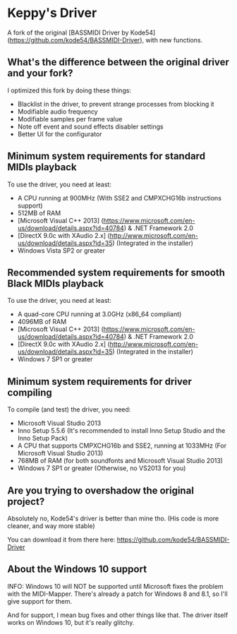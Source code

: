 # Keppy's Driver
A fork of the original [BASSMIDI Driver by Kode54] (https://github.com/kode54/BASSMIDI-Driver), with new functions.

## What's the difference between the original driver and your fork?
I optimized this fork by doing these things:
- Blacklist in the driver, to prevent strange processes from blocking it
- Modifiable audio frequency
- Modifiable samples per frame value
- Note off event and sound effects disabler settings
- Better UI for the configurator

## Minimum system requirements for standard MIDIs playback
To use the driver, you need at least:
- A CPU running at 900MHz (With SSE2 and CMPXCHG16b instructions support)
- 512MB of RAM
- [Microsoft Visual C++ 2013] (https://www.microsoft.com/en-us/download/details.aspx?id=40784) & .NET Framework 2.0
- [DirectX 9.0c with XAudio 2.x] (http://www.microsoft.com/en-us/download/details.aspx?id=35) (Integrated in the installer)
- Windows Vista SP2 or greater

## Recommended system requirements for smooth Black MIDIs playback
To use the driver, you need at least:
- A quad-core CPU running at 3.0GHz (x86_64 compliant)
- 4096MB of RAM
- [Microsoft Visual C++ 2013] (https://www.microsoft.com/en-us/download/details.aspx?id=40784) & .NET Framework 2.0
- [DirectX 9.0c with XAudio 2.x] (http://www.microsoft.com/en-us/download/details.aspx?id=35) (Integrated in the installer)
- Windows 7 SP1 or greater

## Minimum system requirements for driver compiling
To compile (and test) the driver, you need:
- Microsoft Visual Studio 2013
- Inno Setup 5.5.6 (It's recommended to install Inno Setup Studio and the Inno Setup Pack)
- A CPU that supports CMPXCHG16b and SSE2, running at 1033MHz (For Microsoft Visual Studio 2013)
- 768MB of RAM (for both soundfonts and Microsoft Visual Studio 2013)
- Windows 7 SP1 or greater (Otherwise, no VS2013 for you)

## Are you trying to overshadow the original project?
Absolutely no, Kode54's driver is better than mine tho. (His code is more cleaner, and way more stable)

You can download it from there here: https://github.com/kode54/BASSMIDI-Driver

## About the Windows 10 support
INFO: Windows 10 will NOT be supported until Microsoft fixes the problem with the MIDI-Mapper.
There's already a patch for Windows 8 and 8.1, so I'll give support for them.

And for support, I mean bug fixes and other things like that.
The driver itself works on Windows 10, but it's really glitchy.
